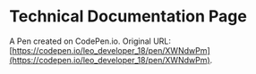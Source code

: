 # Technical Documentation Page

A Pen created on CodePen.io. Original URL: [https://codepen.io/leo_developer_18/pen/XWNdwPm](https://codepen.io/leo_developer_18/pen/XWNdwPm).



